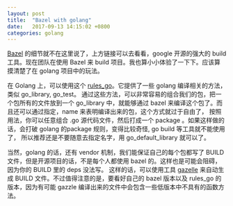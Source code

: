 ```yaml
---
layout: post
title:  "Bazel with golang"
date:   2017-09-13 14:15:02 +0800
categories: golang
---
```


[Bazel](https://www.bazel.build/) 的细节就不在这里说了，上方链接可以去看看，google 开源的强大的 build 工具。现在团队在使用 Bazel 来 build 项目。我也算小小体验了一下下。应该算摸清楚了在 golang 项目中的玩法。

在 Golang 上，可以使用这个 [rules_go](https://github.com/bazelbuild/rules_go)。它提供了一些 golang 编译相关的方法，类似 go_library, go_test。
通过这些方法，可以非常容易的组合我们的包，把一个包所有的文件放到一个 go_library 中，就能够通过 bazel 来编译这个包了。而且还可以通过指定，name 来表明编译出来的包，这个方式就过于自由了，
按照用法，你可以任意组合 .go 源代码文件，然后打成一个 package 。如果这样做的话，会打破 golang 的package 规则，变得比较奇怪, go build 等工具就不能使用了，
所以推荐还是不要随意去指定名字，用 go_default_library 就可以了。

当然，golang 的话，还有 vendor 机制，我们能保证自己的每个包都写了 BUILD 文件，但是开源项目的话，不是每个人都使用 bazel 的。这样也是可能会阻碍，因为你的 BUILD 里的 deps 没法写。
这样的话，可以使用工具 [gazelle](https://github.com/bazelbuild/rules_go/tree/master/go/tools/gazelle) 来自动生成 BUILD 文件。不过值得注意的是，要看好自己的 bazel 版本以及 rules_go 的版本，因为有可能 gazzle
编译出来的文件中会包含一些低版本中不具有的函数方法。
